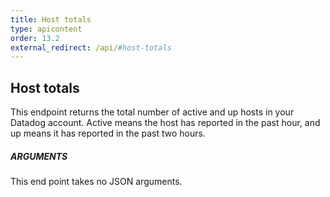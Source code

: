 ```yaml
---
title: Host totals
type: apicontent
order: 13.2
external_redirect: /api/#host-totals
---
```


## Host totals
This endpoint returns the total number of active and up hosts in your Datadog account. Active means the host has reported in the past hour, and up means it has reported in the past two hours.

##### ARGUMENTS

This end point takes no JSON arguments.
